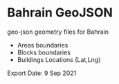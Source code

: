# Bahrain GeoJSON
geo-json geometry files for Bahrain
- Areas boundaries
- Blocks boundaries
- Buildings Locations (Lat,Lng)

Export Date: 9 Sep 2021
